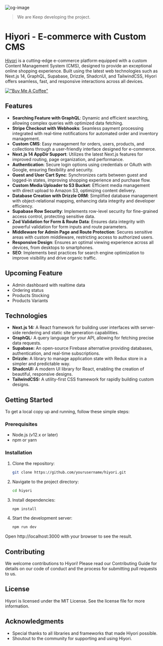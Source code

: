 ![og-image](https://hiyori-backpack.s3.us-west-2.amazonaws.com/Hiyori-nextjs-supabase-graphql-og.jpg)

> We are Keep developing the project.

# Hiyori - E-commerce with Custom CMS

[Hiyori](https://hiyori.hugo-coding.com) is a cutting-edge e-commerce platform equipped with a custom Content Management System (CMS), designed to provide an exceptional online shopping experience. Built using the latest web technologies such as Next.js 14, GraphQL, Supabase, Drizzle, ShadcnUI, and TailwindCSS, Hiyori offers seamless, fast, and responsive interactions across all devices.

[!["Buy Me A Coffee"](https://www.buymeacoffee.com/assets/img/custom_images/orange_img.png)](https://www.buymeacoffee.com/clong)

## Features

- **Searching Feature with GraphQL**: Dynamic and efficient searching, allowing complex queries with optimized data fetching.
- **Stripe Checkout with Webhooks**: Seamless payment processing integrated with real-time notifications for automated order and inventory management.
- **Custom CMS**: Easy management for orders, users, products, and collections through a user-friendly interface designed for e-commerce.
- **Next.js 14 AppDir Support**: Utilizes the latest Next.js features for improved routing, page organization, and performance.
- **Authentication**: Secure login options using credentials or OAuth with Google, ensuring flexibility and security.
- **Guest and User Cart Sync**: Synchronizes carts between guest and logged-in states, improving shopping experience and purchase flow.
- **Custom Media Uploader to S3 Bucket**: Efficient media management with direct upload to Amazon S3, optimizing content delivery.
- **Database Creation with Drizzle ORM**: Simplified database management with object-relational mapping, enhancing data integrity and developer efficiency.
- **Supabase Row Security**: Implements row-level security for fine-grained access control, protecting sensitive data.
- **Zod Validation for Form & Route Data**: Ensures data integrity with powerful validation for form inputs and route parameters.
- **Middleware for Admin Page and Route Protection**: Secures sensitive areas with custom middleware, restricting access to authorized users.
- **Responsive Design**: Ensures an optimal viewing experience across all devices, from desktops to smartphones.
- **SEO**: Implements best practices for search engine optimization to improve visibility and drive organic traffic.

## Upcoming Feature

- Admin dashboard with realtime data
- Ordering status
- Products Stocking
- Products Variants



## Technologies

- **Next.js 14:** A React framework for building user interfaces with server-side rendering and static site generation capabilities.
- **GraphQL:** A query language for your API, allowing for fetching precise data requests.
- **Supabase:** An open-source Firebase alternative providing databases, authentication, and real-time subscriptions.
- **Drizzle:** A library to manage application state with Redux store in a simpler and predictable way.
- **ShadcnUI:** A modern UI library for React, enabling the creation of beautiful, responsive designs.
- **TailwindCSS:** A utility-first CSS framework for rapidly building custom designs.

## Getting Started

To get a local copy up and running, follow these simple steps:

### Prerequisites

- Node.js (v12.x or later)
- npm or yarn

### Installation

1. Clone the repository:

   ```bash
   git clone https://github.com/yourusername/hiyori.git
   ```

2. Navigate to the project directory:

   ```bash
   cd hiyori
   ```

3. Install dependencies:

   ```bash
   npm install
   ```

4. Start the development server:
   ```bash
   npm run dev
   ```

Open http://localhost:3000 with your browser to see the result.

## Contributing

We welcome contributions to Hiyori! Please read our Contributing Guide for details on our code of conduct and the process for submitting pull requests to us.

## License

Hiyori is licensed under the MIT License. See the license file for more information.

## Acknowledgments

- Special thanks to all libraries and frameworks that made Hiyori possible.
- Shoutout to the community for supporting and using Hiyori.

